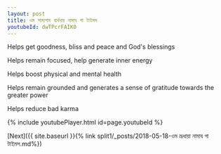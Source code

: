 ```yaml
---
layout: post
title: ওম সাম্যগায বার্ধনায় নামায গা টাইমস
youtubeId: dwTPcrFAIK0
---
```

 
 
Helps get goodness, bliss and peace and God's blessings
 
Helps remain focused, help generate inner energy 
 
Helps boost physical and mental health 
 
Helps remain grounded and generates a sense of gratitude towards the greater power 
 
Helps reduce bad karma
 
 
 
 


{% include youtubePlayer.html id=page.youtubeId %}
 
[Next]({{ site.baseurl }}{% link  split1/_posts/2018-05-18-ওম ভ্রূধায়া নামায গা টাইমস.md%})
 
